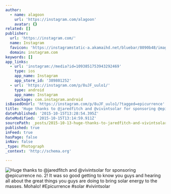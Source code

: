 ```yaml
---
author:
  - name: alagoon
    url: 'https://instagram.com/alagoon'
    avatar: {}
related: []
publisher:
  url: 'https://instagram.com/'
  name: Instagram
  favicon: 'https://instagramstatic-a.akamaihd.net/bluebar/8090b48/images/ico/favicon.ico'
  domain: instagram.com
keywords: []
app_links:
  - url: 'instagram://media?id=1093851753943292469'
    type: ios
    app_name: Instagram
    app_store_id: '389801252'
  - url: 'https://instagram.com/p/8uJF_uulo1/'
    type: android
    app_name: Instagram
    package: com.instagram.android
isBasedOnUrl: 'https://instagram.com/p/8uJF_uulo1/?tagged=epicurrence'
title: 'Huge thanks to @jaredfitch and @vivintsolar for sponsoring @epicurrence no. 2! It was so good getting to know you guys and hearing all about the great things you guys are doing to bring solar energy to the masses. Mohalo! #Epicurrence #solar #vivintsolar'
datePublished: '2015-10-15T13:28:54.395Z'
dateModified: '2015-10-15T13:14:59.911Z'
sourcePath: _posts/2015-10-13-huge-thanks-to-jaredfitch-and-vivintsolar-for-sponsoring.md
published: true
inFeed: true
hasPage: false
inNav: false
_type: Photograph
_context: 'http://schema.org'

---
```

![Huge thanks to &commat;jaredfitch and &commat;vivintsolar for sponsoring &commat;epicurrence no&period; 2&excl; It was so good getting to know you guys and hearing all about the great things you guys are doing to bring solar energy to the masses&period; Mohalo&excl; &num;Epicurrence &num;solar &num;vivintsolar](https://igcdn-photos-c-a.akamaihd.net/hphotos-ak-xaf1/t51.2885-15/s640x640/sh0.08/e35/12093579_1194417503905426_1476025334_n.jpg)